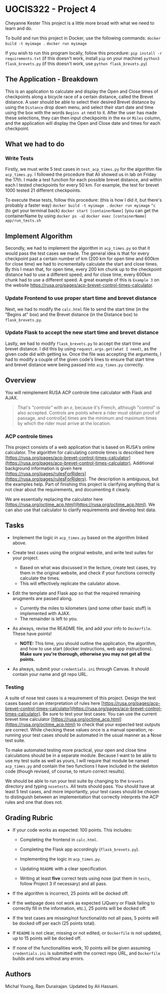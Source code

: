 # UOCIS322 - Project 4 #
Cheyanne Kester
This project is a little more broad with what we need to learn and do.

To build and run this project in Docker, use the following commands:
`docker build -t myimage .`
`docker run myimage`

If you wish to run this program locally, follow this procedure:
`pip install -r requirements.txt` (if this doesn't work, install `pip` on your machine)
`python3 flask_brevets.py` (if this doesn't work, use `python flask_brevets.py`)

## The Application - Breakdown
This is an application to calculate and display the Open and Close times of checkpoints along a bicycle race of a certain distance, called the Brevet distance. A user should be able to select their desired Brevet distance by using the `Distance` drop down menu, and select their start date and time using the box with the words `Begins at` next to it. After the user has made these selections, they can then input checkpoints in the `Km` or `Miles` column, and the application will display the Open and Close date and times for each checkpoint. 


## What we had to do
### Write Tests
Firstly, we must write 5 test cases in `test_acp_times.py` for the algorithm file `acp_times.py`. I followed the procedure that Ali showed us in lab on Friday the 17th. I made a test function for each possible brevet distance, and within each I tested checkpoints for every 50 km. For example, the test for brevet 1000 tested 21 different checkpoints.

To execute these tests, follow this procedure: (this is how I did it, but there's probably a faster way)
`docker build -t myimage .`
`docker run myimage`
`^c` (to get your terminal back)
`docker start [containerName]`  (you can get the containerName by using `docker ps -a`)
`docker exec [containerName] app/run_tests.sh`

## Implement Algorithm
Secondly, we had to implement the algorithm in `acp_times.py` so that it would pass the test cases we made. 
The general idea is that for every checkpoint past a certain number of km (200 km for open time and 600km for close time) we had to incrementally calculate the start and close times. By this I mean that, for open time, every 200 km chunk up to the checkpoint distance had to use a different speed; and for close time, every 600km chunk had to use a different speed. A great example of this is `Example 3` on the website https://rusa.org/pages/acp-brevet-control-times-calculator. 

### Update Frontend to use proper start time and brevet distance
Next, we had to modify the `calc.html` file to send the start time (in the "Begins at" box) and the Brevet distance (in the Distance box) to `flask_brevets.py`. 

### Update Flask to accept the new start time and brevet distance
Lastly, we had to modify `flask_brevets.py` to accept the start time and brevet distance. I did this by using `request.args.get(what I need)`, as the given code did with getting `km`. Once the file was accepting the arguments, I had to modify a couple of the given code's lines to ensure that start time and brevet distance were being passed into `acp_times.py` correctly. 


## Overview

You will reimplement RUSA ACP controle time calculator with Flask and AJAX.
> That's *"controle"* with an *e*, because it's French, although "control" is also accepted. Controls are points where a rider must obtain proof of passage, and control[e] times are the minimum and maximum times by which the rider must arrive at the location.

### ACP controle times

This project consists of a web application that is based on RUSA's online calculator. The algorithm for calculating controle times is described here [https://rusa.org/pages/acp-brevet-control-times-calculator](https://rusa.org/pages/acp-brevet-control-times-calculator). Additional background information is given here [https://rusa.org/pages/rulesForRiders](https://rusa.org/pages/rulesForRiders). The description is ambiguous, but the examples help. Part of finishing this project is clarifying anything that is not clear about the requirements, and documenting it clearly. 

We are essentially replacing the calculator here [https://rusa.org/octime_acp.html](https://rusa.org/octime_acp.html). We can also use that calculator to clarify requirements and develop test data. 

## Tasks

* Implement the logic in `acp_times.py` based on the algorithm linked above.

* Create test cases using the original website, and write test suites for your project.
	* Based on what was discussed in the lecture, create test cases, try them in the original website, and check if your functions correctly calculate the times.
	* This will effectively replicate the calulator above.

* Edit the template and Flask app so that the required remaining arugments are passed along.
	* Currently the miles to kilometers (and some other basic stuff) is implemented with AJAX. 
	* The remainder is left to you.

* As always, revise the README file, and add your info to `Dockerfile`. These have points!
	* **NOTE:** This time, you should outline the application, the algorithm, and how to use start (docker instructions, web app instructions). **Make sure you're thorough, otherwise you may not get all the points.**

* As always, submit your `credentials.ini` through Canvas. It should contain your name and git repo URL.

### Testing

A suite of nose test cases is a requirement of this project. Design the test cases based on an interpretation of rules here [https://rusa.org/pages/acp-brevet-control-times-calculator](https://rusa.org/pages/acp-brevet-control-times-calculator). Be sure to test your test cases: You can use the current brevet time calculator [https://rusa.org/octime_acp.html](https://rusa.org/octime_acp.html) to check that your expected test outputs are correct. While checking these values once is a manual operation, re-running your test cases should be automated in the usual manner as a Nose test suite.

To make automated testing more practical, your open and close time calculations should be in a separate module. Because I want to be able to use my test suite as well as yours, I will require that module be named `acp_times.py` and contain the two functions I have included in the skeleton code (though revised, of course, to return correct results).

We should be able to run your test suite by changing to the `brevets` directory and typing `nosetests`. All tests should pass. You should have at least 5 test cases, and more importantly, your test cases should be chosen to distinguish between an implementation that correctly interprets the ACP rules and one that does not.

## Grading Rubric

* If your code works as expected: 100 points. This includes:

	* Completing the frontend in `calc.html`.
	
	* Completing the Flask app accordingly (`flask_brevets.py`).
	
	* Implementing the logic in `acp_times.py`.
	
	* Updating `README` with a clear specification.
	
	* Writing at least **five** correct tests using nose (put them in `tests`, follow Project 3 if necessary) and all pass.

* If the algorithm is incorrect, 25 points will be docked off.

* If the webpage does not work as expected (JQuery or Flask failing to correctly fill in the information, etc.), 25 points will be docked off.

* If the test cases are missing/not functional/do not all pass, 5 points will be docked off per each (25 points total).

* If `README` is not clear, missing or not edited, or `Dockerfile` is not updated, up to 15 points will be docked off.

* If none of the functionalities work, 10 points will be given assuming `credentials.ini` is submitted with the correct repo URL, and `Dockerfile` builds and runs without any errors. 

## Authors

Michal Young, Ram Durairajan. Updated by Ali Hassani.
